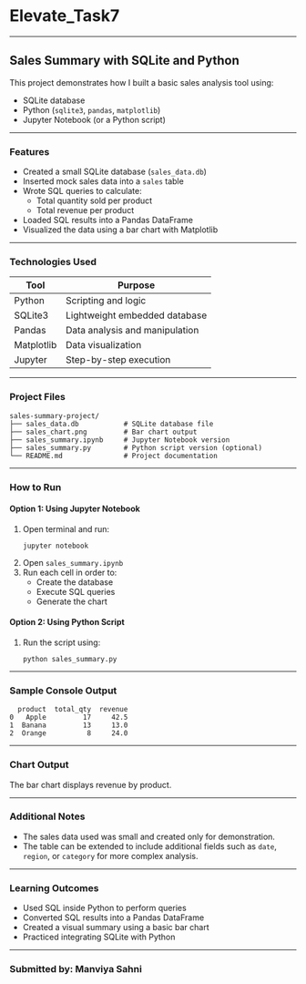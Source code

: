 # Elevate_Task7

---

## Sales Summary with SQLite and Python

This project demonstrates how I built a basic sales analysis tool using:

- SQLite database
- Python (`sqlite3`, `pandas`, `matplotlib`)
- Jupyter Notebook (or a Python script)

---

### Features

- Created a small SQLite database (`sales_data.db`)
- Inserted mock sales data into a `sales` table
- Wrote SQL queries to calculate:
  - Total quantity sold per product
  - Total revenue per product
- Loaded SQL results into a Pandas DataFrame
- Visualized the data using a bar chart with Matplotlib

---

### Technologies Used

| Tool         | Purpose                        |
|--------------|--------------------------------|
| Python       | Scripting and logic            |
| SQLite3      | Lightweight embedded database  |
| Pandas       | Data analysis and manipulation |
| Matplotlib   | Data visualization             |
| Jupyter      | Step-by-step execution         |

---

### Project Files

```
sales-summary-project/
├── sales_data.db           # SQLite database file
├── sales_chart.png         # Bar chart output
├── sales_summary.ipynb     # Jupyter Notebook version
├── sales_summary.py        # Python script version (optional)
└── README.md               # Project documentation
```

---

### How to Run

#### Option 1: Using Jupyter Notebook

1. Open terminal and run:
   ```
   jupyter notebook
   ```
2. Open `sales_summary.ipynb`
3. Run each cell in order to:
   - Create the database
   - Execute SQL queries
   - Generate the chart

#### Option 2: Using Python Script

1. Run the script using:
   ```
   python sales_summary.py
   ```

---

### Sample Console Output

```
  product  total_qty  revenue
0   Apple         17     42.5
1  Banana         13     13.0
2  Orange          8     24.0
```

---

### Chart Output

The bar chart displays revenue by product.

---

### Additional Notes

- The sales data used was small and created only for demonstration.
- The table can be extended to include additional fields such as `date`, `region`, or `category` for more complex analysis.

---


### Learning Outcomes

- Used SQL inside Python to perform queries
- Converted SQL results into a Pandas DataFrame
- Created a visual summary using a basic bar chart
- Practiced integrating SQLite with Python

--- 

### Submitted by: Manviya Sahni
